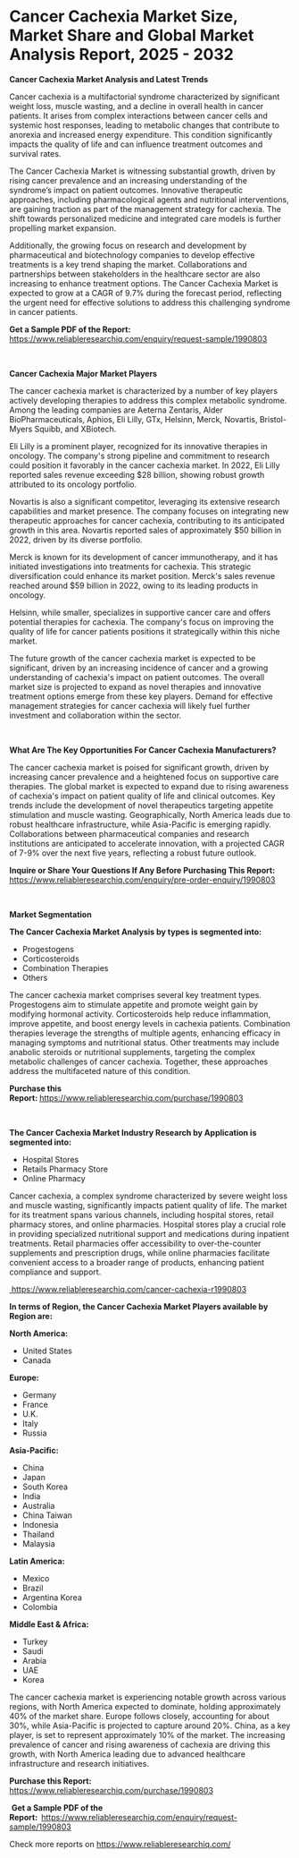 <p><h1>Cancer Cachexia Market Size, Market Share and Global Market Analysis Report, 2025 - 2032</h1></p><p><strong>Cancer Cachexia Market Analysis and Latest Trends</strong></p>
<p><p>Cancer cachexia is a multifactorial syndrome characterized by significant weight loss, muscle wasting, and a decline in overall health in cancer patients. It arises from complex interactions between cancer cells and systemic host responses, leading to metabolic changes that contribute to anorexia and increased energy expenditure. This condition significantly impacts the quality of life and can influence treatment outcomes and survival rates.</p><p>The Cancer Cachexia Market is witnessing substantial growth, driven by rising cancer prevalence and an increasing understanding of the syndrome’s impact on patient outcomes. Innovative therapeutic approaches, including pharmacological agents and nutritional interventions, are gaining traction as part of the management strategy for cachexia. The shift towards personalized medicine and integrated care models is further propelling market expansion.</p><p>Additionally, the growing focus on research and development by pharmaceutical and biotechnology companies to develop effective treatments is a key trend shaping the market. Collaborations and partnerships between stakeholders in the healthcare sector are also increasing to enhance treatment options. The Cancer Cachexia Market is expected to grow at a CAGR of 9.7% during the forecast period, reflecting the urgent need for effective solutions to address this challenging syndrome in cancer patients.</p></p>
<p><strong>Get a Sample PDF of the Report:&nbsp;</strong> <a href="https://www.reliableresearchiq.com/enquiry/request-sample/1990803?utm_campaign=1906&utm_medium=2&utm_source=Github&utm_content=ia&utm_term=03032025&utm_id=cancer-cachexia">https://www.reliableresearchiq.com/enquiry/request-sample/1990803</a></p>
<p>&nbsp;</p>
<p><strong>Cancer Cachexia Major Market Players</strong></p>
<p><p>The cancer cachexia market is characterized by a number of key players actively developing therapies to address this complex metabolic syndrome. Among the leading companies are Aeterna Zentaris, Alder BioPharmaceuticals, Aphios, Eli Lilly, GTx, Helsinn, Merck, Novartis, Bristol-Myers Squibb, and XBiotech.</p><p>Eli Lilly is a prominent player, recognized for its innovative therapies in oncology. The company's strong pipeline and commitment to research could position it favorably in the cancer cachexia market. In 2022, Eli Lilly reported sales revenue exceeding $28 billion, showing robust growth attributed to its oncology portfolio.</p><p>Novartis is also a significant competitor, leveraging its extensive research capabilities and market presence. The company focuses on integrating new therapeutic approaches for cancer cachexia, contributing to its anticipated growth in this area. Novartis reported sales of approximately $50 billion in 2022, driven by its diverse portfolio.</p><p>Merck is known for its development of cancer immunotherapy, and it has initiated investigations into treatments for cachexia. This strategic diversification could enhance its market position. Merck's sales revenue reached around $59 billion in 2022, owing to its leading products in oncology.</p><p>Helsinn, while smaller, specializes in supportive cancer care and offers potential therapies for cachexia. The company's focus on improving the quality of life for cancer patients positions it strategically within this niche market.</p><p>The future growth of the cancer cachexia market is expected to be significant, driven by an increasing incidence of cancer and a growing understanding of cachexia's impact on patient outcomes. The overall market size is projected to expand as novel therapies and innovative treatment options emerge from these key players. Demand for effective management strategies for cancer cachexia will likely fuel further investment and collaboration within the sector.</p></p>
<p>&nbsp;</p>
<p><strong>What Are The Key Opportunities For Cancer Cachexia Manufacturers?</strong></p>
<p><p>The cancer cachexia market is poised for significant growth, driven by increasing cancer prevalence and a heightened focus on supportive care therapies. The global market is expected to expand due to rising awareness of cachexia's impact on patient quality of life and clinical outcomes. Key trends include the development of novel therapeutics targeting appetite stimulation and muscle wasting. Geographically, North America leads due to robust healthcare infrastructure, while Asia-Pacific is emerging rapidly. Collaborations between pharmaceutical companies and research institutions are anticipated to accelerate innovation, with a projected CAGR of 7-9% over the next five years, reflecting a robust future outlook.</p></p>
<p><strong>Inquire or Share Your Questions If Any Before Purchasing This Report:</strong> <a href="https://www.reliableresearchiq.com/enquiry/pre-order-enquiry/1990803?utm_campaign=1906&utm_medium=2&utm_source=Github&utm_content=ia&utm_term=03032025&utm_id=cancer-cachexia">https://www.reliableresearchiq.com/enquiry/pre-order-enquiry/1990803</a></p>
<p>&nbsp;</p>
<p><strong>Market Segmentation</strong></p>
<p><strong>The Cancer Cachexia Market Analysis by types is segmented into:</strong></p>
<p><ul><li>Progestogens</li><li>Corticosteroids</li><li>Combination Therapies</li><li>Others</li></ul></p>
<p><p>The cancer cachexia market comprises several key treatment types. Progestogens aim to stimulate appetite and promote weight gain by modifying hormonal activity. Corticosteroids help reduce inflammation, improve appetite, and boost energy levels in cachexia patients. Combination therapies leverage the strengths of multiple agents, enhancing efficacy in managing symptoms and nutritional status. Other treatments may include anabolic steroids or nutritional supplements, targeting the complex metabolic challenges of cancer cachexia. Together, these approaches address the multifaceted nature of this condition.</p></p>
<p><strong>Purchase this Report:&nbsp;</strong><a href="https://www.reliableresearchiq.com/purchase/1990803?utm_campaign=1906&utm_medium=2&utm_source=Github&utm_content=ia&utm_term=03032025&utm_id=cancer-cachexia">https://www.reliableresearchiq.com/purchase/1990803</a></p>
<p>&nbsp;</p>
<p><strong>The Cancer Cachexia Market Industry Research by Application is segmented into:</strong></p>
<p><ul><li>Hospital Stores</li><li>Retails Pharmacy Store</li><li>Online Pharmacy</li></ul></p>
<p><p>Cancer cachexia, a complex syndrome characterized by severe weight loss and muscle wasting, significantly impacts patient quality of life. The market for its treatment spans various channels, including hospital stores, retail pharmacy stores, and online pharmacies. Hospital stores play a crucial role in providing specialized nutritional support and medications during inpatient treatments. Retail pharmacies offer accessibility to over-the-counter supplements and prescription drugs, while online pharmacies facilitate convenient access to a broader range of products, enhancing patient compliance and support.</p></p>
<p><a href="https://www.reliableresearchiq.com/cancer-cachexia-r1990803?utm_campaign=1906&utm_medium=2&utm_source=Github&utm_content=ia&utm_term=03032025&utm_id=cancer-cachexia">&nbsp;https://www.reliableresearchiq.com/cancer-cachexia-r1990803</a></p>
<p><strong>In terms of Region, the Cancer Cachexia Market Players available by Region are:</strong></p>
<p>
    <p> <strong> North America: </strong>
        <ul>
            <li>United States</li>
            <li>Canada</li>
        </ul>
        </p> 
    <p> <strong> Europe: </strong>
        <ul>
            <li>Germany</li>
            <li>France</li>
            <li>U.K.</li>
            <li>Italy</li>
            <li>Russia</li>
        </ul>
        </p> 
    <p> <strong> Asia-Pacific: </strong>
        <ul>
            <li>China</li>
            <li>Japan</li>
            <li>South Korea</li>
            <li>India</li>
            <li>Australia</li>
            <li>China Taiwan</li>
            <li>Indonesia</li>
            <li>Thailand</li>
            <li>Malaysia</li>
        </ul>
        </p> 
    <p> <strong> Latin America: </strong>
        <ul>
            <li>Mexico</li>
            <li>Brazil</li>
            <li>Argentina Korea</li>
            <li>Colombia</li>
        </ul>
        </p> 
    <p> <strong> Middle East & Africa: </strong>
        <ul>
            <li>Turkey</li>
            <li>Saudi</li>
            <li>Arabia</li>
            <li>UAE</li>
            <li>Korea</li>
        </ul>
    </p>
    </p>
<p><p>The cancer cachexia market is experiencing notable growth across various regions, with North America expected to dominate, holding approximately 40% of the market share. Europe follows closely, accounting for about 30%, while Asia-Pacific is projected to capture around 20%. China, as a key player, is set to represent approximately 10% of the market. The increasing prevalence of cancer and rising awareness of cachexia are driving this growth, with North America leading due to advanced healthcare infrastructure and research initiatives.</p></p>
<p><strong>Purchase this Report: </strong><a href="https://www.reliableresearchiq.com/purchase/1990803?utm_campaign=1906&utm_medium=2&utm_source=Github&utm_content=ia&utm_term=03032025&utm_id=cancer-cachexia">https://www.reliableresearchiq.com/purchase/1990803</a></p>
<p>&nbsp;<strong>Get a Sample PDF of the Report:&nbsp;&nbsp;</strong><a href="https://www.reliableresearchiq.com/enquiry/request-sample/1990803?utm_campaign=1906&utm_medium=2&utm_source=Github&utm_content=ia&utm_term=03032025&utm_id=cancer-cachexia">https://www.reliableresearchiq.com/enquiry/request-sample/1990803</a></p>
<p><strong></strong></p>
<p>Check more reports on <a href="https://www.reliableresearchiq.com/?utm_campaign=1906&utm_medium=2&utm_source=Github&utm_content=ia&utm_term=03032025&utm_id=cancer-cachexia">https://www.reliableresearchiq.com/</a></p>